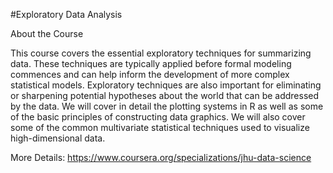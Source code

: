 #Exploratory Data Analysis

About the Course

This course covers the essential exploratory techniques for summarizing data.
These techniques are typically applied before formal modeling commences and can help inform the development
of more complex statistical models. Exploratory techniques are also important for eliminating or sharpening
potential hypotheses about the world that can be addressed by the data. We will cover in detail the plotting
systems in R as well as some of the basic principles of constructing data graphics. We will also cover some
of the common multivariate statistical techniques used to visualize high-dimensional data.

More Details: https://www.coursera.org/specializations/jhu-data-science
